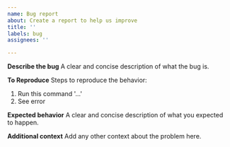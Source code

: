 ```yaml
---
name: Bug report
about: Create a report to help us improve
title: ''
labels: bug
assignees: ''

---
```


**Describe the bug**
A clear and concise description of what the bug is.

**To Reproduce**
Steps to reproduce the behavior:
1. Run this command '...'
2. See error

**Expected behavior**
A clear and concise description of what you expected to happen.

**Additional context**
Add any other context about the problem here.
